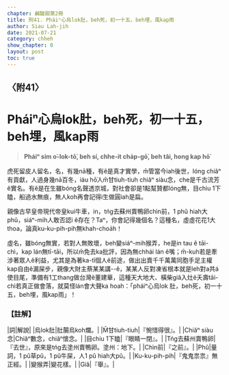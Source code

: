 ```yaml
---
chapter: 鹹酸甜第2冊
title: 附41. Pháiⁿ心烏lok肚，beh死，初一十五，beh埋，風kap雨
author: Siau Lah-jih
date: 2021-07-21
category: chheh
show_chapter: 0
layout: post
toc: true
---
```


## 〈附41〉
# Pháiⁿ心烏lok肚，beh死，初一十五，beh埋，風kap雨
> **Pháiⁿ sim o͘-lok-tō͘, beh sí, chhe-it cha̍p-gō͘, beh tâi, hong kap hō͘**

虎死留皮人留名，名，有幾nā種，有ê是真才實學，m̄管當今iah後世，lóng chiâⁿ有貢獻，人過身幾nā百冬，iáu hō͘人m̄甘tiuh-tiuh chiâⁿ siàu念，che是千古流芳ê實名。有ê是在生雖bóng名聲透京城，對社會卻是1點幫贊都lóng無，目chiu 1下瞌，船過水無痕，無人koh再會記得i生做圓iah是扁。

親像古早皇帝現代帝皇kui牛車，in，tńg去蘇州賣鴨卵chìn前，1 phû hiah大phû，siáⁿ-mih人敢否認i ê存在？Taⁿ，你會記得幾個名？這種名，虛虛花花1大thoa，論真ku-ku-pih-pih無khah-choa̍h！

虛名，雖bóng無實，若對人無敗壞，beh變siáⁿ-mih猴弄，he是in tau ê tāi-chì，kap lán無tī-tāi，所以m̄免去ka批評，因為無chhái lán ê嘴；m̄-kuh若是牽涉著眾人ê利益，尤其是為著ka-tī個人ê前途，做出出賣千千萬萬同胞手足主權kap自由ê漏屎步，親像大財主蔡某某講--ê，某某人反對凍省根本就是leh對a共á使目尾，準備有1工thang做台灣ê董建華，這種天大地大、橫柴giâ入灶ê夭壽tāi-chì若真正做會落，就莫怪lán會大聲ka hoah：「pháiⁿ心烏lok 肚，beh死，初一十五，beh埋，風kap雨」！


### 【註解】

|詞|解說|
|烏lok肚|肚腸烏koh爛。|
|M̄甘tiuh-tiuh|『惋惜得很』。|
|Chiâⁿ siàu念|Chiâⁿ數念，chiâⁿ懷念。|
|目chiu 1下瞌|『眼睛一閉』。|
|Tńg去蘇州賣鴨卵|『去世』，原來是tńg去塗州賣鴨卵。塗州：地下。|
|Chìn前|『之前』。|
|Phû|量詞，1 pû草pû，1 pû牛屎，人1 pû hiah大pû。|
|Ku-ku-pih-pih|『鬼鬼祟祟』無正經。|
|變猴弄|變花樣。|
|Giâ|『舉』。|
